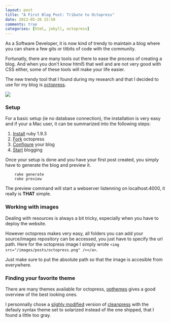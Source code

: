 ```yaml
---
layout: post
title: "A First Blog Post: Tribute to Octopress"
date: 2013-05-26 15:59
comments: true
categories: [html, jekyll, octopress]
---
```


As a Software Developer, it is now kind of trendy to maintain a blog where you can share a few gits or titbits of code with the community.

Fortunatly, there are many tools out there to ease the process of creating a blog. And when you don't know html5 that well and are not very good with CSS either, some of these tools will make your life easier.

The new trendy tool that I found during my research and that I decided to use for my blog is <a href="http://octopress.org/">octopress</a>.

<a href="http://octopress.org/"><img src="/images/posts/octopress.png" /></a>

<h3>Setup</h3>

For a basic setup (ie no database connection), the installation is very easy and if your a Mac user, it can be summarized into the following steps:

<ol>
	<li><a href="http://octopress.org/docs/setup/rvm/">Install</a> ruby 1.9.3</li>
	<li><a href="https://github.com/imathis/octopress">Fork</a> octopress</li>
	<li><a href="http://octopress.org/docs/configuring/">Configure</a> your blog</li>
	<li><a href="http://octopress.org/docs/blogging/">Start</a> blogging</li>
</ol>

Once your setup is done and you have your first post created, you simply have to generate the blog and preview it.

```
	rake generate
	rake preview
```

The preview command will start a webserver listenning on localhost:4000, it really is <b>THAT</b> simple.

<h3>Working with images</h3>

Dealing with resources is always a bit tricky, especially when you have to deploy the website.

However octopress makes very easy, all folders you can add your source/images repository can be accessed, you just have to specify the url path. Here for the octopress image I simply wrote `<img src="/images/posts/octopress.png" /></a>`.

Just make sure to put the absolute path so that the image is accesible from everywhere.

<h3>Finding your favorite theme</h3>

There are many themes available for octopress, <a href="http://opthemes.com/">opthemes</a> gives a good overview of the best looking ones.

I personnally chose a <a href="https://github.com/apouche/cleanpress?source=c">slighly modified</a> version of <a href="http://carmo.org.uk/">cleanpress</a> with the defauly syntax theme set to solarized instead of the one shipped, that I found a little too gray.



